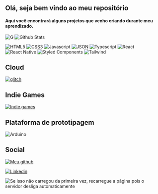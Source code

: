 ## Olá, seja bem vindo ao meu repositório
#### Aqui você encontrará alguns projetos que venho criando durante meu aprendizado.

![G](https://github-readme-stats.vercel.app/api?username=Alex5ander&show_icons=true&theme=dark)
![Github Stats](https://github-readme-stats.vercel.app/api/top-langs/?username=Alex5ander&show_icons=true&theme=dark&layout=compact)

![HTML5](https://img.shields.io/badge/HTML5-E34F26?style=for-the-badge&logo=html5&logoColor=white)
![CSS3](https://img.shields.io/badge/CSS3-1572B6?style=for-the-badge&logo=css3&logoColor=white)
![Javascript](https://img.shields.io/badge/JavaScript-323330?style=for-the-badge&logo=javascript&logoColor=F7DF1E)
![JSON](https://img.shields.io/badge/json-5E5C5C?style=for-the-badge&logo=json&logoColor=white)
![Typescript](https://img.shields.io/badge/TypeScript-007ACC?style=for-the-badge&logo=typescript&logoColor=white)
![React](https://img.shields.io/badge/React-20232A?style=for-the-badge&logo=react&logoColor=61DAFB)
![React Native](https://img.shields.io/badge/React_Native-20232A?style=for-the-badge&logo=react&logoColor=61DAFB)
![Styled Components](https://img.shields.io/badge/styled--components-DB7093?style=for-the-badge&logo=styled-components&logoColor=white)
![Tailwind](https://img.shields.io/badge/Tailwind_CSS-38B2AC?style=for-the-badge&logo=tailwind-css&logoColor=white)

## Cloud

[![glitch](https://img.shields.io/badge/Glitch-2800ff?style=for-the-badge&logo=glitch&logoColor=white)](https://glitch.com/@Alex5ander)

## Indie Games

[![Indie games](https://img.shields.io/badge/Itch.io-FA5C5C?style=for-the-badge&logo=itchdotio&logoColor=white)](https://alex5ander.itch.io/)

## Plataforma de prototipagem

![Arduino](https://img.shields.io/badge/-Arduino-00979D?style=for-the-badge&logo=Arduino&logoColor=white)

## Social

[![Meu github](https://img.shields.io/badge/GitHub-100000?style=for-the-badge&logo=github&logoColor=white)](https://github.com/Alex5ander)

[![Linkedin](https://img.shields.io/badge/LinkedIn-0077B5?style=for-the-badge&logo=linkedin&logoColor=white)](https://www.linkedin.com/in/alexsander-gutierrez-gon%C3%A7alves-aa2266163)

<p>
    <img title="Widget customizado feito utilizando express e mongodb" alt="Se isso não carregou da primeira vez, recarregue a página pois o servidor desliga automaticamente" src="https://github-profile-custom-widget.glitch.me/" />
</p>

